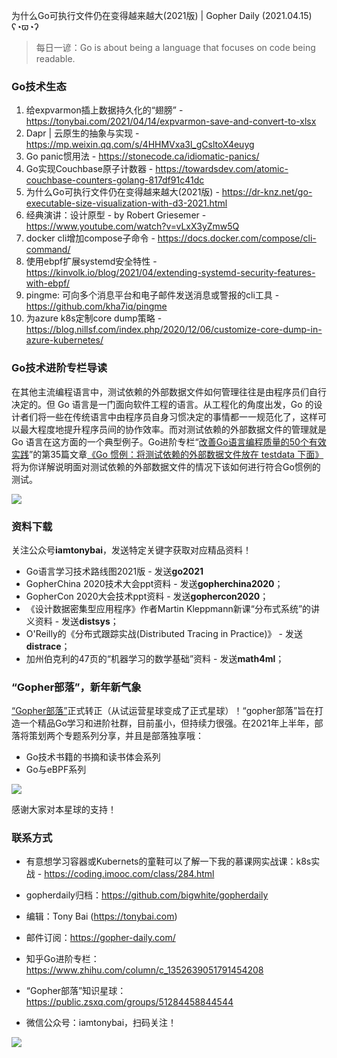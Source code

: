 为什么Go可执行文件仍在变得越来越大(2021版)  | Gopher Daily (2021.04.15) ʕ◔ϖ◔ʔ

>每日一谚：Go is about being a language that focuses on code being readable.

### Go技术生态

1. 给expvarmon插上数据持久化的“翅膀” - https://tonybai.com/2021/04/14/expvarmon-save-and-convert-to-xlsx
2. Dapr | 云原生的抽象与实现 - https://mp.weixin.qq.com/s/4HHMVxa3l_gCsltoX4euyg
3. Go panic惯用法 - https://stonecode.ca/idiomatic-panics/
4. Go实现Couchbase原子计数器 - https://towardsdev.com/atomic-couchbase-counters-golang-817df91c41dc
5. 为什么Go可执行文件仍在变得越来越大(2021版) - https://dr-knz.net/go-executable-size-visualization-with-d3-2021.html
6. 经典演讲：设计原型 - by Robert Griesemer - https://www.youtube.com/watch?v=vLxX3yZmw5Q
7. docker cli增加compose子命令 - https://docs.docker.com/compose/cli-command/
8. 使用ebpf扩展systemd安全特性 - https://kinvolk.io/blog/2021/04/extending-systemd-security-features-with-ebpf/
9. pingme: 可向多个消息平台和电子邮件发送消息或警报的cli工具 - https://github.com/kha7iq/pingme
10. 为azure k8s定制core dump策略 - https://blog.nillsf.com/index.php/2020/12/06/customize-core-dump-in-azure-kubernetes/

### Go技术进阶专栏导读

在其他主流编程语言中，测试依赖的外部数据文件如何管理往往是由程序员们自行决定的。但 Go 语言是一门面向软件工程的语言。从工程化的角度出发，Go 的设计者们将一些在传统语言中由程序员自身习惯决定的事情都一一规范化了，这样可以最大程度地提升程序员间的协作效率。而对测试依赖的外部数据文件的管理就是 Go 语言在这方面的一个典型例子。Go进阶专栏“[改善Go语⾔编程质量的50个有效实践](https://mp.weixin.qq.com/s/RThCEQOdytQxwrMP7XRTRw)”的第35篇文章[《Go 惯例：将测试依赖的外部数据文件放在 testdata 下面》](https://www.imooc.com/read/87/article/2438) 将为你详解说明面对测试依赖的外部数据文件的情况下该如何进行符合Go惯例的测试。

![](http://image.tonybai.com/img/202011/go-column-pgo-with-qr-and-text.png)


### 资料下载

关注公众号**iamtonybai**，发送特定关键字获取对应精品资料！

* Go语言学习技术路线图2021版 - 发送**go2021**
* GopherChina 2020技术大会ppt资料 - 发送**gopherchina2020**；
* GopherCon 2020大会技术ppt资料 - 发送**gophercon2020**；
* 《设计数据密集型应用程序》作者Martin Kleppmann新课“分布式系统”的讲义资料 - 发送**distsys**；
* O'Reilly的《分布式跟踪实战(Distributed Tracing in Practice)》 - 发送**distrace**；
* 加州伯克利的47页的“机器学习的数学基础”资料 - 发送**math4ml**；

### “Gopher部落”，新年新气象

[“Gopher部落”](https://mp.weixin.qq.com/s/jUqAL7hf2GmMun64BJufEA)正式转正（从试运营星球变成了正式星球）！“gopher部落”旨在打造一个精品Go学习和进阶社群，目前虽小，但持续力很强。在2021年上半年，部落将策划两个专题系列分享，并且是部落独享哦：

* Go技术书籍的书摘和读书体会系列
* Go与eBPF系列

![](http://image.tonybai.com/img/202103/gopher-tribe-zsxq-card.png)

感谢大家对本星球的支持！

### 联系方式

* 有意想学习容器或Kubernets的童鞋可以了解一下我的慕课网实战课：k8s实战 - https://coding.imooc.com/class/284.html
* gopherdaily归档：https://github.com/bigwhite/gopherdaily

* 编辑：Tony Bai (https://tonybai.com)
* 邮件订阅：https://gopher-daily.com/
* 知乎Go进阶专栏：https://www.zhihu.com/column/c_1352639051791454208
* “Gopher部落”知识星球：https://public.zsxq.com/groups/51284458844544
* 微信公众号：iamtonybai，扫码关注！

![](http://image.tonybai.com/img/202011/qrcode_for_iamtonybai.jpg)
